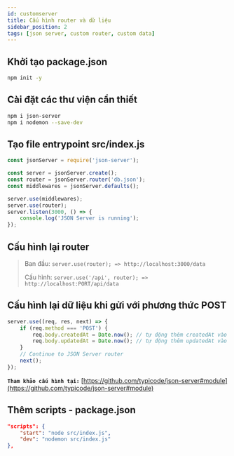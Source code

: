 ```yaml
---
id: customserver
title: Cấu hình router và dữ liệu
sidebar_position: 2
tags: [json server, custom router, custom data]
---
```


## Khởi tạo package.json

```bash
npm init -y
```

## Cài đặt các thư viện cần thiết

```bash
npm i json-server
npm i nodemon --save-dev
```

## Tạo file entrypoint src/index.js

```js
const jsonServer = require('json-server');

const server = jsonServer.create();
const router = jsonServer.router('db.json');
const middlewares = jsonServer.defaults();

server.use(middlewares);
server.use(router);
server.listen(3000, () => {
    console.log('JSON Server is running');
});
```

## Cấu hình lại router

> Ban đầu: `server.use(router); => http://localhost:3000/data`
>
> Cấu hình: `server.use('/api', router); => http://localhost:PORT/api/data`

## Cấu hình lại dữ liệu khi gửi với phương thức POST

```js
server.use((req, res, next) => {
    if (req.method === 'POST') {
        req.body.createdAt = Date.now(); // tự động thêm createdAt vào khi POST
        req.body.updatedAt = Date.now(); // tự động thêm updatedAt vào khi POST
    }
    // Continue to JSON Server router
    next();
});
```

**`Tham khảo cấu hình tại:`** [https://github.com/typicode/json-server#module](https://github.com/typicode/json-server#module)

## Thêm scripts - package.json

```json
"scripts": {
    "start": "node src/index.js",
    "dev": "nodemon src/index.js"
},
```
